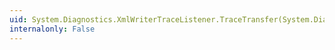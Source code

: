 ```yaml
---
uid: System.Diagnostics.XmlWriterTraceListener.TraceTransfer(System.Diagnostics.TraceEventCache,System.String,System.Int32,System.String,System.Guid)
internalonly: False
---
```

